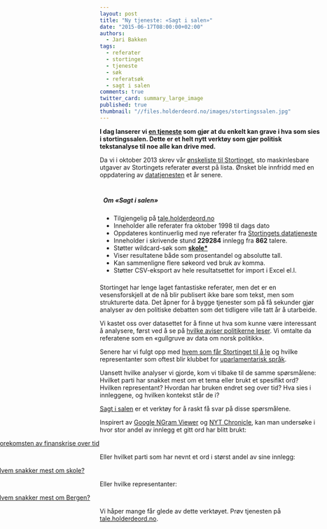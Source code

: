 ```yaml
---
layout: post
title: "Ny tjeneste: «Sagt i salen»"
date: "2015-06-17T08:00:00+02:00"
authors:
  - Jari Bakken
tags:
  - referater
  - stortinget
  - tjeneste
  - søk
  - referatsøk
  - sagt i salen
comments: true
twitter_card: summary_large_image
published: true
thumbnail: "//files.holderdeord.no/images/stortingssalen.jpg"
---
```


**I dag lanserer vi [en tjeneste](http://tale.holderdeord.no/) som gjør at du enkelt kan grave i hva som sies i stortingssalen. Dette er et helt nytt verktøy som gjør politisk tekstanalyse til noe alle kan drive med.**

Da vi i oktober 2013 skrev vår [ønskeliste til Stortinget](http://blog.holderdeord.no/2013/10/24/nskeliste-til-stortinget/), sto maskinlesbare utgaver av Stortingets referater øverst på lista. Ønsket ble innfridd med en oppdatering av [datatjenesten](http://data.stortinget.no/) et år senere.

<div class="fact-box right-box" style='margin-right: -3rem; padding: .5rem;'>
    <h5>Om «Sagt i salen»</h5>
    <ul style="margin: 0;">
        <li>Tilgjengelig på <a href="http://tale.holderdeord.no/" target="_blank">tale.holderdeord.no</a></li>
        <li>Inneholder alle referater fra oktober 1998 til dags dato</li>
        <li>Oppdateres kontinuerlig med nye referater fra <a href="http://data.stortinget.no/" target="_blank">Stortingets datatjeneste</a></li>
        <li>Inneholder i skrivende stund <strong>229284</strong> innlegg fra <strong>862</strong> talere.</li>
        <li>Støtter wildcard-søk som <a href="http://tale.holderdeord.no/search/pct/skole*/0"><strong>skole*</strong></a></li>
        <li>Viser resultatene både som prosentandel og absolutte tall.</li>
        <li>Kan sammenligne flere søkeord ved bruk av komma.</li>
        <li>Støtter CSV-eksport av hele resultatsettet for import i Excel el.l.</li>
    </ul>
</div>


Stortinget har lenge laget fantastiske referater, men det er en vesensforskjell at de nå blir publisert ikke bare som tekst, men som strukturerte data. Det åpner for å bygge tjenester som på få sekunder gjør analyser av den politiske debatten som det tidligere ville tatt år å utarbeide.

Vi kastet oss over datasettet for å finne ut hva som kunne være interessant å analysere, først ved å se på [hvilke aviser politikerne leser](http://blog.holderdeord.no/2014/12/10/hvilke-aviser-leser-politikerne/). Vi omtalte da referatene som en «gullgruve av data om norsk politikk».

Senere har vi fulgt opp med [hvem som får Stortinget til å le](http://blog.holderdeord.no/2015/03/16/dette-er-stortingets-morsomste/) og hvilke representanter som oftest blir klubbet for [uparlamentarisk språk](http://blog.holderdeord.no/2015/03/25/dette-b-r-du-ikke-si-p-stortinget/).

Uansett hvilke analyser vi gjorde, kom vi tilbake til de samme spørsmålene: Hvilket parti har snakket mest om et tema eller brukt et spesifikt ord? Hvilken representant? Hvordan har bruken endret seg over tid? Hva sies i innleggene, og hvilken kontekst står de i?

[Sagt i salen](http://tale.holdedeord.no) er et verktøy for å raskt få svar på disse spørsmålene.

Inspirert av [Google NGram Viewer](https://books.google.com/ngrams) og [NYT Chronicle](http://chronicle.nytlabs.com/), kan man undersøke i hvor stor andel av innlegg et gitt ord har blitt brukt:

<div class="sagt-i-salen-breakout">
    <a href="http://tale.holderdeord.no/search/pct/finanskrise/0">
        <img class="img-responsive" src="//files.holderdeord.no/images/sagt-i-salen/timeline-finanskrise.png" alt="Forekomsten av finanskrise over tid"/>
    </a>
</div>

Eller hvilket parti som har nevnt et ord i størst andel av sine innlegg:

<div class="sagt-i-salen-breakout">
    <a href="http://tale.holderdeord.no/search/pct/skole/0">
        <img class="img-responsive" src="//files.holderdeord.no/images/sagt-i-salen/top-party-skole.png" alt="Hvem snakker mest om skole?" />
    </a>
</div>

Eller hvilke representanter:

<div class="sagt-i-salen-breakout">
    <a href="http://tale.holderdeord.no/search/pct/bergen/0">
        <img class="img-responsive" src="//files.holderdeord.no/images/sagt-i-salen/top-person-bergen.png" alt="Hvem snakker mest om Bergen?"/>
    </a>
</div>

Vi håper mange får glede av dette verktøyet. Prøv tjenesten på [tale.holderdeord.no](http://tale.holderdeord.no).

<style>
    .sagt-i-salen-breakout {
        margin-left: -50%;
        margin-right: -50%;
    }

    @media screen and (max-width: 768px) {
        .sagt-i-salen-breakout {
            margin-left: 0;
            margin-right: 0;
        }
    }
</style>
